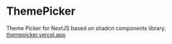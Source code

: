 # ThemePicker

Theme Picker for NextJS based on shadcn components library.
[themepicker.vercel.app](https://themepicker.vercel.app)